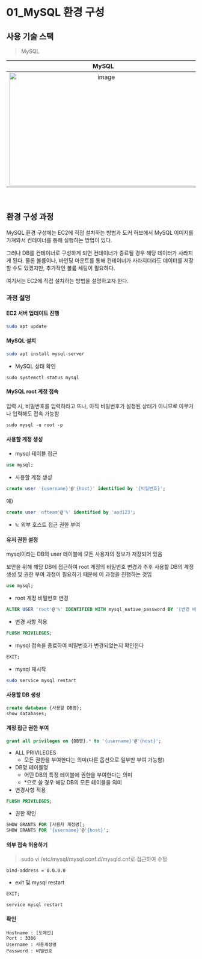 # 01_MySQL 환경 구성

## 사용 기술 스택

> MySQL

|                                                                                          MySQL                                                                                          |
| :-------------------------------------------------------------------------------------------------------------------------------------------------------------------------------------: |
| <img src="https://user-images.githubusercontent.com/93081720/191645601-4e8f6ea0-ec6b-43fb-b2bc-5c974d859380.png" referrerpolicy="no-referrer" alt="image" width="500px" height="300px"> |

<br>

## 환경 구성 과정

MySQL 환경 구성에는 EC2에 직접 설치하는 방법과 도커 허브에서 MySQL 이미지를 가져와서 컨테이너를 통해 실행하는 방법이 있다.

그러나 DB를 컨테이너로 구성하게 되면 컨테이너가 종료될 경우 해당 데이터가 사라지게 된다. 물론 볼륨이나, 바인딩 마운트를 통해 컨테이너가 사라지더라도 데이터를 저장할 수도 있겠지만, 추가적인 볼륨 세팅이 필요하다.

여기서는 EC2에 직접 설치하는 방법을 설명하고자 한다.

### 과정 설명

#### EC2 서버 업데이트 진행

```bash
sudo apt update
```

#### MySQL 설치

```bash
sudo apt install mysql-server
```

- MySQL 상태 확인

```
sudo systemctl status mysql
```

#### MySQL root 계정 접속

입력 시, 비밀번호를 입력하라고 뜨나, 아직 비밀번호가 설정된 상태가 아니므로 아무거나 입력해도 접속 가능함

```
sudo mysql -u root -p
```

#### 사용할 계정 생성

- mysql 테이블 접근

```sql
use mysql;
```

- 사용할 계정 생성

```sql
create user '{username}'@'{host}' identified by '{비밀번호}';
```

예)

```sql
create user 'nfteam'@'%' identified by 'asd123';
```

- `%`: 외부 호스트 접근 권한 부여

#### 유저 권한 설정

mysql이라는 DB의 user 테이블에 모든 사용자의 정보가 저장되어 있음

보안을 위해 해당 DB에 접근하여 root 계정의 비밀번호 변경과 추후 사용할 DB의 계정 생성 및 권한 부여 과정이 필요하기 때문에 이 과정을 진행하는 것임

```sql
use mysql;
```

- root 계정 비밀번호 변경

```sql
ALTER USER 'root'@'%' IDENTIFIED WITH mysql_native_password BY '[변경 비밀번호]';
```

- 변경 사항 적용

```sql
FLUSH PRIVILEGES;
```

- mysql 접속을 종료하여 비밀번호가 변경되었는지 확인한다

```sql
EXIT;
```

- mysql 재시작

```bash
sudo service mysql restart
```

#### 사용할 DB 생성

```sql
create database {사용할 DB명};
show databases;
```

#### 계정 접근 권한 부여

```sql
grant all privileges on {DB명}.* to '{username}'@'{host}';
```

- ALL PRIVILEGES
  - 모든 권한을 부여한다는 의미(다른 옵션으로 일부만 부여 가능함)
- DB명.테이블명
  - 어떤 DB의 특정 테이블에 권한을 부여한다는 의미
  - \*으로 쓸 경우 해당 DB의 모든 테이블을 의미
- 변경사항 적용

```sql
FLUSH PRIVILEGES;
```

- 권한 확인

```sql
SHOW GRANTS FOR [사용자 계정명];
SHOW GRANTS FOR '{username}'@'{host}';
```

#### 외부 접속 허용하기

> sudo vi /etc/mysql/mysql.conf.d/mysqld.cnf로 접근하여 수정

```
bind-address = 0.0.0.0
```

- exit 및 mysql restart

```sql
EXIT;
```

```
service mysql restart
```

#### 확인

```
Hostname : [도메인]
Port : 3306
Username : 사용계정명
Password : 비밀번호
```
